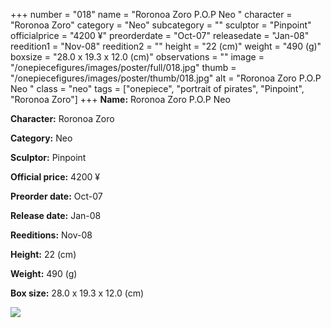 +++
number = "018"
name = "Roronoa Zoro P.O.P Neo "
character = "Roronoa Zoro"
category = "Neo"
subcategory = ""
sculptor = "Pinpoint"
officialprice = "4200 ¥"
preorderdate = "Oct-07"
releasedate = "Jan-08"
reedition1 = "Nov-08"
reedition2 = ""
height = "22 (cm)"
weight = "490 (g)"
boxsize = "28.0 x 19.3 x 12.0 (cm)"
observations = ""
image = "/onepiecefigures/images/poster/full/018.jpg"
thumb = "/onepiecefigures/images/poster/thumb/018.jpg"
alt = "Roronoa Zoro P.O.P Neo "
class = "neo"
tags = ["onepiece", "portrait of pirates", "Pinpoint", "Roronoa Zoro"]
+++
**Name:** Roronoa Zoro P.O.P Neo 

**Character:** Roronoa Zoro

**Category:** Neo 

**Sculptor:** Pinpoint

**Official price:** 4200 ¥

**Preorder date:** Oct-07

**Release date:** Jan-08

**Reeditions:** Nov-08

**Height:** 22 (cm)

**Weight:** 490 (g)

**Box size:** 28.0 x 19.3 x 12.0 (cm)

<img src="/onepiecefigures/images/poster/thumb/018.jpg">